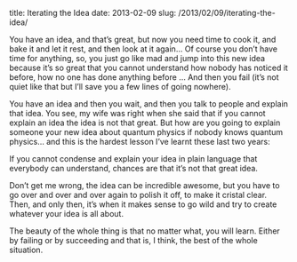title: Iterating the Idea
date: 2013-02-09
slug: /2013/02/09/iterating-the-idea/

You have an idea, and that&#8217;s great, but now you need time to cook it, and bake it and let it rest, and then look at it again&#8230; Of course you don&#8217;t have time for anything, so, you just go like mad and jump into this new idea because it&#8217;s so great that you cannot understand how nobody has noticed it before, how no one has done anything before &#8230; And then you fail (it&#8217;s not quiet like that but I&#8217;ll save you a few lines of going nowhere).

You have an idea and then you wait, and then you talk to people and explain that idea. You see, my wife was right when she said that if you cannot explain an idea the idea is not that great. But how are you going to explain someone your new idea about quantum physics if nobody knows quantum physics&#8230; and this is the hardest lesson I&#8217;ve learnt these last two years:

If you cannot condense and explain your idea in plain language that everybody can understand, chances are that it&#8217;s not that great idea.

Don&#8217;t get me wrong, the idea can be incredible awesome, but you have to go over and over and over again to polish it off, to make it cristal clear. Then, and only then, it&#8217;s when it makes sense to go wild and try to create whatever your idea is all about.

The beauty of the whole thing is that no matter what, you will learn. Either by failing or by succeeding and that is, I think, the best of the whole situation.

